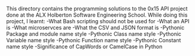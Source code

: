 This directory contains the programming solutions to the 0x15 API project done at the ALX Holberton Software Engineering School. While doing this project, I learnt:
-What Bash scripting should not be used for
-What an API is
-What microservces are
-What the CSV and JSON format is
-Pythonic Package and module name style
-Pythonic Class name style
-Pythonic Variable name style
-Pythonic Function name style
-Pythonic Constant name style
-Significance of CapWords or CamelCase in Python

